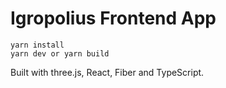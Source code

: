 # Igropolius Frontend App

```
yarn install
yarn dev or yarn build
```

Built with three.js, React, Fiber and TypeScript.
